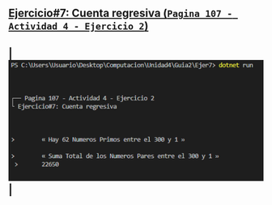 ## [**Ejercicio#7: Cuenta regresiva (`Pagina 107 - Actividad 4 - Ejercicio 2`)**](./Program.cs)
| <img src="../Imgs/Ejercicio%237.PNG"> |
---
